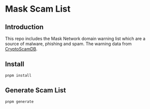 # Mask Scam List

## Introduction
This repo includes the Mask Network domain warning list which are a source of malware, phishing and spam. 
The warning data from [CryptoScamDB](https://cryptoscamdb.org/).

## Install
```shell
pnpm install
```

## Generate Scam List
```shell
pnpm generate
```
